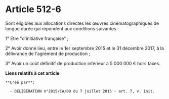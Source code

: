 # Article 512-6

Sont éligibles aux allocations directes les œuvres cinématographiques de longue durée qui répondent aux conditions
suivantes :

1° Etre "d'initiative française" ;

2° Avoir donné lieu, entre le 1er septembre 2015 et le 31 décembre 2017, à la délivrance de l'agrément de production ;

3° Avoir un coût définitif de production inférieur à 5 000 000 € hors taxes.

**Liens relatifs à cet article**

	**Créé par**:

	  - DÉLIBÉRATION n°2015/CA/09 du 7 juillet 2015 - art. 7, v. init.
